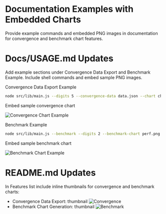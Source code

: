 # Documentation Examples with Embedded Charts

Provide example commands and embedded PNG images in documentation for convergence and benchmark chart features.

# Docs/USAGE.md Updates

Add example sections under Convergence Data Export and Benchmark Example. Include shell commands and embed sample PNG images.

Convergence Data Export Example

```bash
node src/lib/main.js --digits 5 --convergence-data data.json --chart chart.png
```

Embed sample convergence chart

![Convergence Chart Example](https://example.com/docs/convergence-sample.png)

Benchmark Example

```bash
node src/lib/main.js --benchmark --digits 2 --benchmark-chart perf.png
```

Embed sample benchmark chart

![Benchmark Chart Example](https://example.com/docs/benchmark-sample.png)

# README.md Updates

In Features list include inline thumbnails for convergence and benchmark charts:

- Convergence Data Export: thumbnail ![Convergence](https://example.com/docs/convergence-sample.png)
- Benchmark Chart Generation: thumbnail ![Benchmark](https://example.com/docs/benchmark-sample.png)